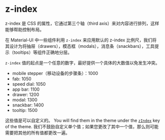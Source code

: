 # z-index

<p class="description">z-index 是 CSS 的属性，它通过第三个轴（third axis）来对内容进行排列，这样能够帮助控制布局。</p>

在 Material-UI 中一些组件利用 `z-index` 来应用默认的 z-index 比例尺，我们将其设计为将抽屉（drawers），模态框（modals），消息条（snackbars），工具提示（tooltips）等组件正确地分层。

`z-index` 值的起点是一个任意的数字，最好提供一个具体的大数值以免发生冲突。

- mobile stepper（移动设备的步骤条）：1000
- fab: 1050
- speed dial: 1050
- app bar: 1100
- drawer: 1200
- modal: 1300
- snackbar: 1400
- tooltip: 1500

这些值是可以自定义的。 You will find them in the theme under the [`zIndex`](/material-ui/customization/default-theme/?expand-path=$.zIndex) key of the theme. 我们不鼓励自定义单个值；如果您更改了其中一个值，那么则可能需要把其他的所有值都更改一遍。
